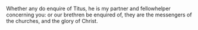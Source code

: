 Whether any do enquire of Titus, he is my partner and fellowhelper concerning you: or our brethren be enquired of, they are the messengers of the churches, and the glory of Christ.
